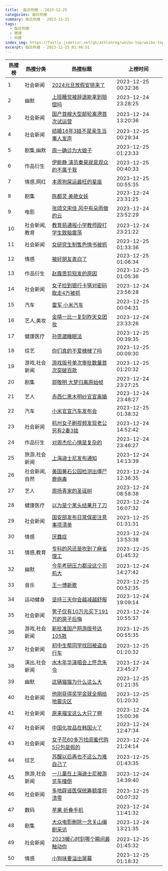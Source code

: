 ```yaml
---
title:  每日热搜 - 2023-12-25
categories: 每日热搜
summary: 每日热搜 - 2023-12-25
tags:
  - 每日热搜
  - 微博
  - 热搜
index_img: https://fastly.jsdelivr.net/gh/athlonreg/weibo-top/weibo-top.jpeg
excerpt: 每日热搜 - 2023-12-25 01:46:51
---
```


| 热搜榜 | 热搜分类 | 热搜标题 | 上榜时间 |
| --- | --- | --- | --- |
| 1 | 社会新闻 | [2024元旦放假安排来了](https://s.weibo.com/weibo%3Fq%3D%25232024%E5%85%83%E6%97%A6%E6%94%BE%E5%81%87%E5%AE%89%E6%8E%92%E6%9D%A5%E4%BA%86%2523) | 2023-12-25 00:32:36 | 
| 2 | 幽默 | [上班睡觉被辞退能拿到赔偿吗](https://s.weibo.com/weibo%3Fq%3D%2523%E4%B8%8A%E7%8F%AD%E7%9D%A1%E8%A7%89%E8%A2%AB%E8%BE%9E%E9%80%80%E8%83%BD%E6%8B%BF%E5%88%B0%E8%B5%94%E5%81%BF%E5%90%97%2523) | 2023-12-24 23:28:25 | 
| 3 | 社会新闻 | [国产首艘大型邮轮离港首次试运营](https://s.weibo.com/weibo%3Fq%3D%2523%E5%9B%BD%E4%BA%A7%E9%A6%96%E8%89%98%E5%A4%A7%E5%9E%8B%E9%82%AE%E8%BD%AE%E7%A6%BB%E6%B8%AF%E9%A6%96%E6%AC%A1%E8%AF%95%E8%BF%90%E8%90%A5%2523) | 2023-12-24 13:20:36 | 
| 4 | 社会新闻 | [结婚16年3娃不是亲生当事人发声](https://s.weibo.com/weibo%3Fq%3D%2523%E7%BB%93%E5%A9%9A16%E5%B9%B43%E5%A8%83%E4%B8%8D%E6%98%AF%E4%BA%B2%E7%94%9F%E5%BD%93%E4%BA%8B%E4%BA%BA%E5%8F%91%E5%A3%B0%2523) | 2023-12-25 00:29:34 | 
| 5 | 剧集,幽默 | [周一确诊为大娘子](https://s.weibo.com/weibo%3Fq%3D%2523%E5%91%A8%E4%B8%80%E7%A1%AE%E8%AF%8A%E4%B8%BA%E5%A4%A7%E5%A8%98%E5%AD%90%2523) | 2023-12-25 01:23:33 | 
| 6 | 作品衍生 | [伊能静 演员秦昊就是观众的不属于我](https://s.weibo.com/weibo%3Fq%3D%2523%E4%BC%8A%E8%83%BD%E9%9D%99%20%E6%BC%94%E5%91%98%E7%A7%A6%E6%98%8A%E5%B0%B1%E6%98%AF%E8%A7%82%E4%BC%97%E7%9A%84%E4%B8%8D%E5%B1%9E%E4%BA%8E%E6%88%91%2523) | 2023-12-25 00:40:33 | 
| 7 | 情感,网红 | [本周狗屎运最旺的星座](https://s.weibo.com/weibo%3Fq%3D%2523%E6%9C%AC%E5%91%A8%E7%8B%97%E5%B1%8E%E8%BF%90%E6%9C%80%E6%97%BA%E7%9A%84%E6%98%9F%E5%BA%A7%2523) | 2023-12-25 00:55:35 | 
| 8 | 剧集 | [陈都灵 美艳女妖](https://s.weibo.com/weibo%3Fq%3D%2523%E9%99%88%E9%83%BD%E7%81%B5%20%E7%BE%8E%E8%89%B3%E5%A5%B3%E5%A6%96%2523) | 2023-12-24 23:31:25 | 
| 9 | 电影 | [张颂文宋佳 风中有朵雨做的云](https://s.weibo.com/weibo%3Fq%3D%2523%E5%BC%A0%E9%A2%82%E6%96%87%E5%AE%8B%E4%BD%B3%20%E9%A3%8E%E4%B8%AD%E6%9C%89%E6%9C%B5%E9%9B%A8%E5%81%9A%E7%9A%84%E4%BA%91%2523) | 2023-12-24 23:52:29 | 
| 10 | 社会新闻,教育 | [教育局通报小学教师殴打学生致脑震荡](https://s.weibo.com/weibo%3Fq%3D%2523%E6%95%99%E8%82%B2%E5%B1%80%E9%80%9A%E6%8A%A5%E5%B0%8F%E5%AD%A6%E6%95%99%E5%B8%88%E6%AE%B4%E6%89%93%E5%AD%A6%E7%94%9F%E8%87%B4%E8%84%91%E9%9C%87%E8%8D%A1%2523) | 2023-12-24 23:21:22 | 
| 11 | 社会新闻 | [女研究生制售色情书被抓](https://s.weibo.com/weibo%3Fq%3D%2523%E5%A5%B3%E7%A0%94%E7%A9%B6%E7%94%9F%E5%88%B6%E5%94%AE%E8%89%B2%E6%83%85%E4%B9%A6%E8%A2%AB%E6%8A%93%2523) | 2023-12-25 01:33:36 | 
| 12 | 情感 | [被好朋友表白了](https://s.weibo.com/weibo%3Fq%3D%2523%E8%A2%AB%E5%A5%BD%E6%9C%8B%E5%8F%8B%E8%A1%A8%E7%99%BD%E4%BA%86%2523) | 2023-12-25 01:06:34 | 
| 13 | 作品衍生 | [赵露思剪短发的原因](https://s.weibo.com/weibo%3Fq%3D%2523%E8%B5%B5%E9%9C%B2%E6%80%9D%E5%89%AA%E7%9F%AD%E5%8F%91%E7%9A%84%E5%8E%9F%E5%9B%A0%2523) | 2023-12-25 01:05:36 | 
| 14 | 社会新闻 | [女子捡到银行卡猜对密码取走4万被抓](https://s.weibo.com/weibo%3Fq%3D%2523%E5%A5%B3%E5%AD%90%E6%8D%A1%E5%88%B0%E9%93%B6%E8%A1%8C%E5%8D%A1%E7%8C%9C%E5%AF%B9%E5%AF%86%E7%A0%81%E5%8F%96%E8%B5%B04%E4%B8%87%E8%A2%AB%E6%8A%93%2523) | 2023-12-24 23:56:28 | 
| 15 | 汽车 | [雷军 小米汽车](https://s.weibo.com/weibo%3Fq%3D%2523%E9%9B%B7%E5%86%9B%20%E5%B0%8F%E7%B1%B3%E6%B1%BD%E8%BD%A6%2523) | 2023-12-25 00:04:31 | 
| 16 | 艺人,美妆 | [金靖一比一复刻昨天女团妆](https://s.weibo.com/weibo%3Fq%3D%2523%E9%87%91%E9%9D%96%E4%B8%80%E6%AF%94%E4%B8%80%E5%A4%8D%E5%88%BB%E6%98%A8%E5%A4%A9%E5%A5%B3%E5%9B%A2%E5%A6%86%2523) | 2023-12-24 23:33:26 | 
| 17 | 健康医疗 | [孙思邈睡眠法](https://s.weibo.com/weibo%3Fq%3D%2523%E5%AD%99%E6%80%9D%E9%82%88%E7%9D%A1%E7%9C%A0%E6%B3%95%2523) | 2023-12-25 00:39:35 | 
| 18 | 综艺 | [你们真的不爱棣棣了吗](https://s.weibo.com/weibo%3Fq%3D%2523%E4%BD%A0%E4%BB%AC%E7%9C%9F%E7%9A%84%E4%B8%8D%E7%88%B1%E6%A3%A3%E6%A3%A3%E4%BA%86%E5%90%97%2523) | 2023-12-25 00:09:30 | 
| 19 | 游戏,社会新闻 | [游戏版号单次审批数量首次突破百款](https://s.weibo.com/weibo%3Fq%3D%2523%E6%B8%B8%E6%88%8F%E7%89%88%E5%8F%B7%E5%8D%95%E6%AC%A1%E5%AE%A1%E6%89%B9%E6%95%B0%E9%87%8F%E9%A6%96%E6%AC%A1%E7%AA%81%E7%A0%B4%E7%99%BE%E6%AC%BE%2523) | 2023-12-25 01:20:32 | 
| 20 | 剧集 | [郭敬明 大梦归离原始帧](https://s.weibo.com/weibo%3Fq%3D%2523%E9%83%AD%E6%95%AC%E6%98%8E%20%E5%A4%A7%E6%A2%A6%E5%BD%92%E7%A6%BB%E5%8E%9F%E5%A7%8B%E5%B8%A7%2523) | 2023-12-24 23:27:25 | 
| 21 | 艺人 | [赤西仁黑木明纱官宣离婚](https://s.weibo.com/weibo%3Fq%3D%2523%E8%B5%A4%E8%A5%BF%E4%BB%81%E9%BB%91%E6%9C%A8%E6%98%8E%E7%BA%B1%E5%AE%98%E5%AE%A3%E7%A6%BB%E5%A9%9A%2523) | 2023-12-24 23:48:27 | 
| 22 | 汽车 | [小米官宣汽车发布会](https://s.weibo.com/weibo%3Fq%3D%2523%E5%B0%8F%E7%B1%B3%E5%AE%98%E5%AE%A3%E6%B1%BD%E8%BD%A6%E5%8F%91%E5%B8%83%E4%BC%9A%2523) | 2023-12-25 01:38:32 | 
| 23 | 社会新闻 | [杭州女子刷视频发现老公另有2妻3娃](https://s.weibo.com/weibo%3Fq%3D%2523%E6%9D%AD%E5%B7%9E%E5%A5%B3%E5%AD%90%E5%88%B7%E8%A7%86%E9%A2%91%E5%8F%91%E7%8E%B0%E8%80%81%E5%85%AC%E5%8F%A6%E6%9C%892%E5%A6%BB3%E5%A8%83%2523) | 2023-12-24 14:52:42 | 
| 24 | 作品衍生 | [对周杰伦心情是复杂的](https://s.weibo.com/weibo%3Fq%3D%2523%E5%AF%B9%E5%91%A8%E6%9D%B0%E4%BC%A6%E5%BF%83%E6%83%85%E6%98%AF%E5%A4%8D%E6%9D%82%E7%9A%84%2523) | 2023-12-24 23:46:27 | 
| 25 | 旅游,社会新闻 | [上海迪士尼发布通知](https://s.weibo.com/weibo%3Fq%3D%2523%E4%B8%8A%E6%B5%B7%E8%BF%AA%E5%A3%AB%E5%B0%BC%E5%8F%91%E5%B8%83%E9%80%9A%E7%9F%A5%2523) | 2023-12-24 14:13:39 | 
| 26 | 社会新闻,自然 | [美国黄石公园检测出僵尸鹿病毒](https://s.weibo.com/weibo%3Fq%3D%2523%E7%BE%8E%E5%9B%BD%E9%BB%84%E7%9F%B3%E5%85%AC%E5%9B%AD%E6%A3%80%E6%B5%8B%E5%87%BA%E5%83%B5%E5%B0%B8%E9%B9%BF%E7%97%85%E6%AF%92%2523) | 2023-12-24 12:36:35 | 
| 27 | 艺人 | [周扬青家的圣诞树](https://s.weibo.com/weibo%3Fq%3D%2523%E5%91%A8%E6%89%AC%E9%9D%92%E5%AE%B6%E7%9A%84%E5%9C%A3%E8%AF%9E%E6%A0%91%2523) | 2023-12-24 08:58:38 | 
| 28 | 健康医疗 | [以为是个黑头结果开了刀](https://s.weibo.com/weibo%3Fq%3D%2523%E4%BB%A5%E4%B8%BA%E6%98%AF%E4%B8%AA%E9%BB%91%E5%A4%B4%E7%BB%93%E6%9E%9C%E5%BC%80%E4%BA%86%E5%88%80%2523) | 2023-12-24 16:07:32 | 
| 29 | 社会新闻 | [国安部发布日常保密注意事项清单](https://s.weibo.com/weibo%3Fq%3D%2523%E5%9B%BD%E5%AE%89%E9%83%A8%E5%8F%91%E5%B8%83%E6%97%A5%E5%B8%B8%E4%BF%9D%E5%AF%86%E6%B3%A8%E6%84%8F%E4%BA%8B%E9%A1%B9%E6%B8%85%E5%8D%95%2523) | 2023-12-25 01:31:31 | 
| 30 | 情感 | [厌蠢症](https://s.weibo.com/weibo%3Fq%3D%2523%E5%8E%8C%E8%A0%A2%E7%97%87%2523) | 2023-12-24 13:53:38 | 
| 31 | 情感,教育 | [专科的风还是吹到了麻省理工](https://s.weibo.com/weibo%3Fq%3D%2523%E4%B8%93%E7%A7%91%E7%9A%84%E9%A3%8E%E8%BF%98%E6%98%AF%E5%90%B9%E5%88%B0%E4%BA%86%E9%BA%BB%E7%9C%81%E7%90%86%E5%B7%A5%2523) | 2023-12-25 01:45:32 | 
| 32 | 幽默 | [今年考研压力都没这个司机大](https://s.weibo.com/weibo%3Fq%3D%2523%E4%BB%8A%E5%B9%B4%E8%80%83%E7%A0%94%E5%8E%8B%E5%8A%9B%E9%83%BD%E6%B2%A1%E8%BF%99%E4%B8%AA%E5%8F%B8%E6%9C%BA%E5%A4%A7%2523) | 2023-12-24 14:27:42 | 
| 33 | 音乐 | [王一博新歌](https://s.weibo.com/weibo%3Fq%3D%2523%E7%8E%8B%E4%B8%80%E5%8D%9A%E6%96%B0%E6%AD%8C%2523) | 2023-12-25 00:52:35 | 
| 34 | 运动健身 | [坚持三天你会越减越舒服](https://s.weibo.com/weibo%3Fq%3D%2523%E5%9D%9A%E6%8C%81%E4%B8%89%E5%A4%A9%E4%BD%A0%E4%BC%9A%E8%B6%8A%E5%87%8F%E8%B6%8A%E8%88%92%E6%9C%8D%2523) | 2023-12-24 19:09:14 | 
| 35 | 社会新闻 | [男子仅有10万元买下191万的房子后悔](https://s.weibo.com/weibo%3Fq%3D%2523%E7%94%B7%E5%AD%90%E4%BB%85%E6%9C%8910%E4%B8%87%E5%85%83%E4%B9%B0%E4%B8%8B191%E4%B8%87%E7%9A%84%E6%88%BF%E5%AD%90%E5%90%8E%E6%82%94%2523) | 2023-12-24 10:55:37 | 
| 36 | 游戏,社会新闻 | [新批准国产网游版号达105款](https://s.weibo.com/weibo%3Fq%3D%2523%E6%96%B0%E6%89%B9%E5%87%86%E5%9B%BD%E4%BA%A7%E7%BD%91%E6%B8%B8%E7%89%88%E5%8F%B7%E8%BE%BE105%E6%AC%BE%2523) | 2023-12-25 00:55:35 | 
| 37 | 社会新闻 | [初中生帮同学找回被盗自行车](https://s.weibo.com/weibo%3Fq%3D%2523%E5%88%9D%E4%B8%AD%E7%94%9F%E5%B8%AE%E5%90%8C%E5%AD%A6%E6%89%BE%E5%9B%9E%E8%A2%AB%E7%9B%97%E8%87%AA%E8%A1%8C%E8%BD%A6%2523) | 2023-12-25 01:20:32 | 
| 38 | 演出,社会新闻 | [水木年华演唱会上怀念朱令](https://s.weibo.com/weibo%3Fq%3D%2523%E6%B0%B4%E6%9C%A8%E5%B9%B4%E5%8D%8E%E6%BC%94%E5%94%B1%E4%BC%9A%E4%B8%8A%E6%80%80%E5%BF%B5%E6%9C%B1%E4%BB%A4%2523) | 2023-12-24 23:45:27 | 
| 39 | 幽默 | [这辆猫猫为什么这么大](https://s.weibo.com/weibo%3Fq%3D%2523%E8%BF%99%E8%BE%86%E7%8C%AB%E7%8C%AB%E4%B8%BA%E4%BB%80%E4%B9%88%E8%BF%99%E4%B9%88%E5%A4%A7%2523) | 2023-12-25 01:21:35 | 
| 40 | 社会新闻 | [他刚获得奖学金就全捐给地震灾区](https://s.weibo.com/weibo%3Fq%3D%2523%E4%BB%96%E5%88%9A%E8%8E%B7%E5%BE%97%E5%A5%96%E5%AD%A6%E9%87%91%E5%B0%B1%E5%85%A8%E6%8D%90%E7%BB%99%E5%9C%B0%E9%9C%87%E7%81%BE%E5%8C%BA%2523) | 2023-12-25 01:20:32 | 
| 41 | 社会新闻 | [原来福宝这么大只了啊](https://s.weibo.com/weibo%3Fq%3D%2523%E5%8E%9F%E6%9D%A5%E7%A6%8F%E5%AE%9D%E8%BF%99%E4%B9%88%E5%A4%A7%E5%8F%AA%E4%BA%86%E5%95%8A%2523) | 2023-12-24 15:00:36 | 
| 42 | 社会新闻 | [中国化妆品在韩国火了](https://s.weibo.com/weibo%3Fq%3D%2523%E4%B8%AD%E5%9B%BD%E5%8C%96%E5%A6%86%E5%93%81%E5%9C%A8%E9%9F%A9%E5%9B%BD%E7%81%AB%E4%BA%86%2523) | 2023-12-24 12:47:34 | 
| 43 | 社会新闻 | [女子花60多万找闺蜜代购5只包是假的](https://s.weibo.com/weibo%3Fq%3D%2523%E5%A5%B3%E5%AD%90%E8%8A%B160%E5%A4%9A%E4%B8%87%E6%89%BE%E9%97%BA%E8%9C%9C%E4%BB%A3%E8%B4%AD5%E5%8F%AA%E5%8C%85%E6%98%AF%E5%81%87%E7%9A%84%2523) | 2023-12-24 21:24:14 | 
| 44 | 综艺 | [苏醒以后再也不这么为难自己了](https://s.weibo.com/weibo%3Fq%3D%2523%E8%8B%8F%E9%86%92%E4%BB%A5%E5%90%8E%E5%86%8D%E4%B9%9F%E4%B8%8D%E8%BF%99%E4%B9%88%E4%B8%BA%E9%9A%BE%E8%87%AA%E5%B7%B1%E4%BA%86%2523) | 2023-12-25 01:43:35 | 
| 45 | 旅游,社会新闻 | [一儿童在上海迪士尼被游览车撞倒](https://s.weibo.com/weibo%3Fq%3D%2523%E4%B8%80%E5%84%BF%E7%AB%A5%E5%9C%A8%E4%B8%8A%E6%B5%B7%E8%BF%AA%E5%A3%AB%E5%B0%BC%E8%A2%AB%E6%B8%B8%E8%A7%88%E8%BD%A6%E6%92%9E%E5%80%92%2523) | 2023-12-24 14:39:40 | 
| 46 | 社会新闻 | [多地辟谣医保统筹额度将清零](https://s.weibo.com/weibo%3Fq%3D%2523%E5%A4%9A%E5%9C%B0%E8%BE%9F%E8%B0%A3%E5%8C%BB%E4%BF%9D%E7%BB%9F%E7%AD%B9%E9%A2%9D%E5%BA%A6%E5%B0%86%E6%B8%85%E9%9B%B6%2523) | 2023-12-25 00:07:32 | 
| 47 | 数码 | [苹果 折叠手机](https://s.weibo.com/weibo%3Fq%3D%2523%E8%8B%B9%E6%9E%9C%20%E6%8A%98%E5%8F%A0%E6%89%8B%E6%9C%BA%2523) | 2023-12-24 11:41:32 | 
| 48 | 剧集 | [大众电影删除一念关山编剧采访](https://s.weibo.com/weibo%3Fq%3D%2523%E5%A4%A7%E4%BC%97%E7%94%B5%E5%BD%B1%E5%88%A0%E9%99%A4%E4%B8%80%E5%BF%B5%E5%85%B3%E5%B1%B1%E7%BC%96%E5%89%A7%E9%87%87%E8%AE%BF%2523) | 2023-12-24 13:21:35 | 
| 49 | 社会新闻 | [2023暖心时刻哪个瞬间最触动你](https://s.weibo.com/weibo%3Fq%3D%25232023%E6%9A%96%E5%BF%83%E6%97%B6%E5%88%BB%E5%93%AA%E4%B8%AA%E7%9E%AC%E9%97%B4%E6%9C%80%E8%A7%A6%E5%8A%A8%E4%BD%A0%2523) | 2023-12-25 01:45:32 | 
| 50 | 情感 | [小狗味要溢出屏幕](https://s.weibo.com/weibo%3Fq%3D%2523%E5%B0%8F%E7%8B%97%E5%91%B3%E8%A6%81%E6%BA%A2%E5%87%BA%E5%B1%8F%E5%B9%95%2523) | 2023-12-25 01:18:32 | 
